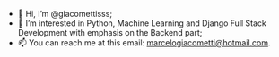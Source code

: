 - 👋 Hi, I’m @giacomettisss;
- 👀 I’m interested in Python, Machine Learning and Django Full Stack Development with emphasis on the Backend part;
- 📫 You can reach me at this email: marcelogiacometti@hotmail.com.
<!-- - 🌱 I’m currently learning AI Algorithms; -->
<!-- - 💞️ I’m looking to collaborate on ... -->

<!---
giacomettisss/giacomettisss is a ✨ special ✨ repository because its `README.md` (this file) appears on your GitHub profile.
You can click the Preview link to take a look at your changes.
--->
